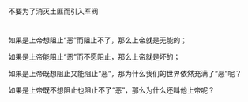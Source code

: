 # 

不要为了消灭土匪而引入军阀

# 

如果是上帝想阻止“恶”而阻止不了，那么上帝就是无能的；

如果是上帝能阻止“恶”而不愿阻止，那么上帝就是坏的；

如果是上帝既想阻止又能阻止“恶”，那为什么我们的世界依然充满了“恶”呢？

如果是上帝既不想阻止也阻止不了“恶”，那么为什么还叫他上帝呢？

